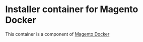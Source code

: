 # Installer container for Magento Docker
This container is a component of [Magento Docker][magento-docker]

[magento-docker]:https://github.com/damian-g/magento-docker